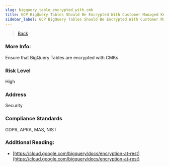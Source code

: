 ```yaml
---
slug: bigquery_table_encrypted_with_cmk
title: GCP BigQuery Tables Should Be Encrypted With Customer Managed Keys
sidebar_label: GCP BigQuery Tables Should Be Encrypted With Customer Managed Keys
---
```

> [Back](../../gcpbigquerymonitoring)

### More Info:
Ensure that BigQuery Tables are encrypted with CMKs

### Risk Level
High

### Address
Security

### Compliance Standards
GDPR, APRA, MAS, NIST

### Additional Reading:
- [https://cloud.google.com/bigquery/docs/encryption-at-rest](https://cloud.google.com/bigquery/docs/encryption-at-rest) 

